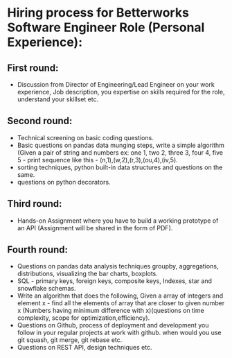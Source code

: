 # Hiring process for Betterworks Software Engineer Role (Personal Experience):  
  
## First round:  
+ Discussion from Director of Engineering/Lead Engineer on your work experience, Job description, you expertise on skills required for the role, understand your skillset etc.  
  
## Second round:  
+ Technical screening on basic coding questions.  
+ Basic questions on pandas data munging steps, write a simple algorithm (Given a pair of string and numbers ex: one 1, two 2, three 3, four 4, five 5 - print sequence like this - (n,1),(w,2),(r,3),(ou,4),(iv,5).  
+ sorting techniques, python built-in data structures and questions on the same.  
+ questions on python decorators.  
  
## Third round:  
+ Hands-on Assignment where you have to build a working prototype of an API (Assignment will be shared in the form of PDF).  
  
## Fourth round:  
+ Questions on pandas data analysis techniques  groupby, aggregations, distributions, visualizing the bar charts, boxplots.  
+ SQL - primary keys, foreign keys, composite keys, Indexes, star and snowflake schemas.  
+ Write an algorithm that does the following, Given a array of integers and element x - find all the elements of array that are closer to given number x (Numbers having minimum difference with x)(questions on time complexity, scope for optimization,efficiency).  
+ Questions on Github, process of deployment and development you follow in your regular projects at work with github. when would you use git squash, git merge, git rebase etc.  
+ Questions on REST API, design techniques etc.  
